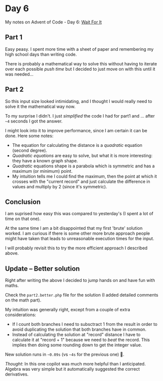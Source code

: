 # Day 6

My notes on Advent of Code - Day 6: [Wait For It](https://adventofcode.com/2023/day/6)

## Part 1

Easy peasy. I spent more time with a sheet of paper and remembering my high school days than writing code.

There is probably a mathematical way to solve this without having to iterate over each possible _push time_ but I decided to just move on with this until it was needed...

## Part 2

So this input size looked intimidating, and I thought I would really need to solve it the mathematical way now.

To my surprise I didn't. I just _simplified_ the code I had for part1 and ... after `~4` seconds I got the answer.

I might look into it to improve performance, since I am certain it can be done. Here some notes:

- The equation for calculating the distance is a _quadratic_ equation (second degree).
- _Quadratic equations_ are easy to solve, but what it is more interesting: they have a known graph shape.
- _Quadratic_ equations shape is a parabola which is symmetric and has a maximum (or minimum) point.
- My intuition tells me I could find the maximum, then the point at which it crosses with the "current record" and just calculate the difference in values and multiply by 2 (since it's symmetric).

## Conclusion

I am suprised how easy this was compared to yesterday's (I spent a lot of time on that one).

At the same time I am a bit disappointed that my first 'brute' solution worked. I am curious if there is some other more brute approach people might have taken that leads to unreasonable execution times for the input.

I will probably revisit this to try the more efficient approach I described above.

## Update – Better solution

Right after writing the above I decided to jump hands on and have fun with maths.

Check the `part2.better.php` file for the solution (I added detailed comments on the math part).

My intuition was generally right, except from a couple of extra considerations:
- If I count both branches I need to subsctract 1 from the result in order to avoid duplicating the solution that both branches have in common.
- Instead of calculating the solution at "record" distance I have to calculate it at "record + 1" because we need to _beat_ the record. This implies then doing some rounding down to get the integer value.

New solution runs in `~0.09s` (vs `~4s` for the previous one) 🎉.

_Thought_: In this one copilot was much more helpful than I anticipated. Algebra was very simple but it automatically suggested the correct derivatives.
